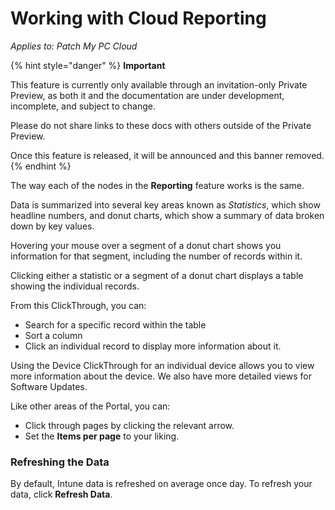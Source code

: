# Working with Cloud Reporting

_Applies to: Patch My PC Cloud_

{% hint style="danger" %}
**Important**

This feature is currently only available through an invitation-only Private Preview, as both it and the documentation are under development, incomplete, and subject to change.

Please do not share links to these docs with others outside of the Private Preview.

Once this feature is released, it will be announced and this banner removed.
{% endhint %}

The way each of the nodes in the **Reporting** feature works is the same.

Data is summarized into several key areas known as _Statistics_, which show headline numbers, and donut charts, which show a summary of data broken down by key values.

Hovering your mouse over a segment of a donut chart shows you information for that segment, including the number of records within it.

Clicking either a statistic or a segment of a donut chart displays a table showing the individual records.

From this ClickThrough, you can:

* Search for a specific record within the table
* Sort a column
* Click an individual record to display more information about it.

Using the Device ClickThrough for an individual device allows you to view more information about the device. We also have more detailed views for Software Updates.

Like other areas of the Portal, you can:

* Click through pages by clicking the relevant arrow.
* Set the **Items per page** to your liking.

### Refreshing the Data

By default, Intune data is refreshed on average once day. To refresh your data, click **Refresh Data**.